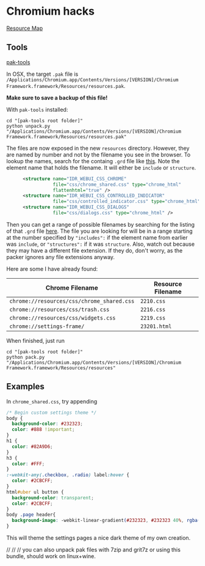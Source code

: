# Chromium hacks
[Resource Map](https://code.google.com/p/chromium/codesearch#chromium/src/tools/gritsettings/resource_ids)

## Tools
[pak-tools](https://github.com/Magister/pak-tools)

In OSX, the target `.pak` file is `/Applications/Chromium.app/Contents/Versions/[VERSION]/Chromium Framework.framework/Resources/resources.pak`.

**Make sure to save a backup of this file!**

With `pak-tools` installed:
```shell
cd "[pak-tools root folder]"
python unpack.py "/Applications/Chromium.app/Contents/Versions/[VERSION]/Chromium Framework.framework/Resources/resources.pak"
```

The files are now exposed in the new `resources` directory. However, they are named by number and not by the filename you see in the browser. To lookup the names, search for the containg `.grd` file like [this](https://code.google.com/p/chromium/codesearch#chromium/src/ui/webui/resources/webui_resources.grd&q=%22chrome_shared.css%22%20%22.grd%22&sq=package:chromium&type=cs&l=219).
Note the element name that holds the filename. It will either be `include` or `structure`. 
```xml
      <structure name="IDR_WEBUI_CSS_CHROME"
                 file="css/chrome_shared.css" type="chrome_html"
                 flattenhtml="true" />
      <structure name="IDR_WEBUI_CSS_CONTROLLED_INDICATOR"
                 file="css/controlled_indicator.css" type="chrome_html" />
      <structure name="IDR_WEBUI_CSS_DIALOGS"
                 file="css/dialogs.css" type="chrome_html" />
```
Then you can get a range of possible filenames by searching for the listing of that `.grd` file [here](https://code.google.com/p/chromium/codesearch#chromium/src/tools/gritsettings/resource_ids).
The file you are looking for will be in a range starting at the number specified by `"includes":` if the element name from earlier was `include`, or `"structures":` if it was `structure`.
Also, watch out because they may have a different file extension. If they do, don't worry, as the packer ignores any file extensions anyway.

Here are some I have already found:

Chrome Filename | Resource Filename
--------|----
`chrome://resources/css/chrome_shared.css` | `2210.css`
`chrome://resources/css/trash.css` | `2216.css`
`chrome://resources/css/widgets.css` | `2219.css`
`chrome://settings-frame/` | `23201.html`


When finished, just run
```shell
cd "[pak-tools root folder]"
python pack.py "/Applications/Chromium.app/Contents/Versions/[VERSION]/Chromium Framework.framework/Resources/resources"
```
## Examples
In `chrome_shared.css`, try appending
```css
/* Begin custom settings theme */
body {
  background-color: #232323;
  color: #888 !important;
}
h1 {
  color: #82A9D6;
}
h3 {
  color: #FFF;
}
:-webkit-any(.checkbox, .radio) label:hover {
  color: #2CBCFF;
}
html#uber ul button {
  background-color: transparent;
  color: #2CBCFF;
}
body .page header{
  background-image: -webkit-linear-gradient(#232323, #232323 40%, rgba(35, 35, 35, 0.92));
}
```

This will theme the settings pages a nice dark theme of my own creation.

//
//
//
you can also unpack pak files with 7zip and grit7z
or using this bundle, should work on linux+wine.
